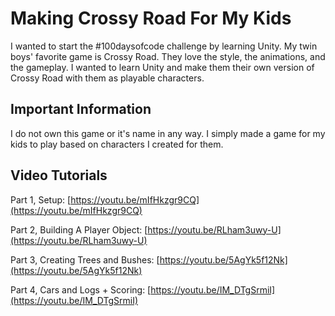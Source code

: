 # Making Crossy Road For My Kids

I wanted to start the #100daysofcode challenge by learning Unity. My twin boys' favorite game is Crossy Road. They love the style, the animations, and the gameplay. I wanted to learn Unity and make them their own version of Crossy Road with them as playable characters. 

## Important Information

I do not own this game or it's name in any way. I simply made a game for my kids to play based on characters I created for them. 

## Video Tutorials

Part 1, Setup: [https://youtu.be/mIfHkzgr9CQ](https://youtu.be/mIfHkzgr9CQ)

Part 2, Building A Player Object: [https://youtu.be/RLham3uwy-U](https://youtu.be/RLham3uwy-U)

Part 3, Creating Trees and Bushes: [https://youtu.be/5AgYk5f12Nk](https://youtu.be/5AgYk5f12Nk)

Part 4, Cars and Logs + Scoring: [https://youtu.be/IM_DTgSrmiI](https://youtu.be/IM_DTgSrmiI)
